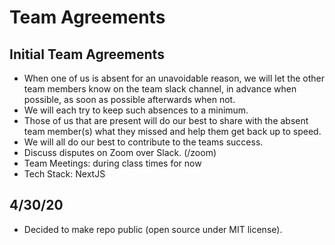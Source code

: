 # Team Agreements

## Initial Team Agreements

- When one of us is absent for an unavoidable reason, we will let the other team members know on the team slack channel,
  in advance when possible, as soon as possible afterwards when not.
- We will each try to keep such absences to a minimum.
- Those of us that are present will do our best to share with the absent team member(s) what they missed and help them get
  back up to speed.
- We will all do our best to contribute to the teams success.
- Discuss disputes on Zoom over Slack. (/zoom)
- Team Meetings: during class times for now
- Tech Stack: NextJS

## 4/30/20

- Decided to make repo public (open source under MIT license).
